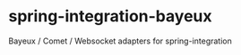 spring-integration-bayeux
=========================

Bayeux / Comet / Websocket adapters for spring-integration